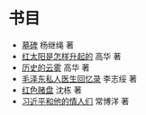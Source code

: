 # 书目

- [墓碑](/tombstone) 杨继绳 著
- [红太阳是怎样升起的](/red-sun) 高华 著
- [历史的云雾](/clouds-of-history) 高华 著
- [毛泽东私人医生回忆录](/private-life-of-mao) 李志绥 著
- [红色赌盘](/roulette) 沈栋 著
- [习近平和他的情人们](/lovers) 常博洋 著
